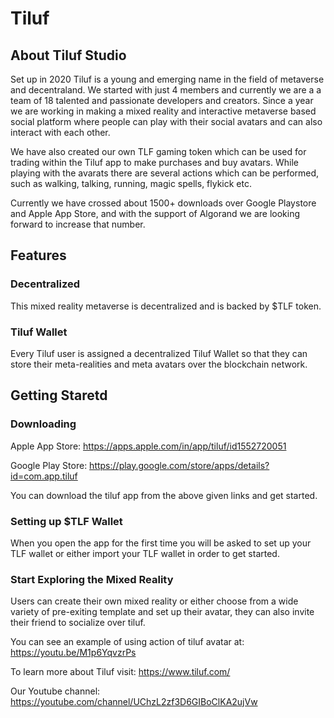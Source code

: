 # Tiluf

## About Tiluf Studio

Set up in 2020 Tiluf is a young and emerging name in the field of metaverse and decentraland. We started with just 4 members and currently we are a a team of 18 talented and passionate developers and creators. Since a year we are working in making a mixed reality and interactive metaverse based social platform where people can play with their social avatars and can also interact with each other.

We have also created our own TLF gaming token which can be used for trading within the Tiluf app to make purchases and buy avatars.
While playing with the avarats there are several actions which can be performed, such as walking, talking, running, magic spells, flykick etc.

Currently we have crossed about 1500+ downloads over Google Playstore and Apple App Store, and with the support of Algorand we are looking forward to increase that number.

## Features

### Decentralized

This mixed reality metaverse is decentralized and is backed by $TLF token.

### Tiluf Wallet

Every Tiluf user is assigned a decentralized Tiluf Wallet so that they can store their meta-realities and meta avatars over the blockchain network.

## Getting Staretd

### Downloading

Apple App Store: https://apps.apple.com/in/app/tiluf/id1552720051

Google Play Store: https://play.google.com/store/apps/details?id=com.app.tiluf

You can download the tiluf app from the above given links and get started.

### Setting up $TLF Wallet

When you open the app for the first time you will be asked to set up your TLF wallet or either import your TLF wallet in order to get started.

### Start Exploring the Mixed Reality

Users can create their own mixed reality or either choose from a wide variety of pre-exiting template and set up their avatar, they can also invite their friend to socialize over tiluf. 

You can see an example of using action of tiluf avatar at: https://youtu.be/M1p6YqvzrPs


To learn more about Tiluf visit: https://www.tiluf.com/

Our Youtube channel: https://youtube.com/channel/UChzL2zf3D6GIBoClKA2ujVw
